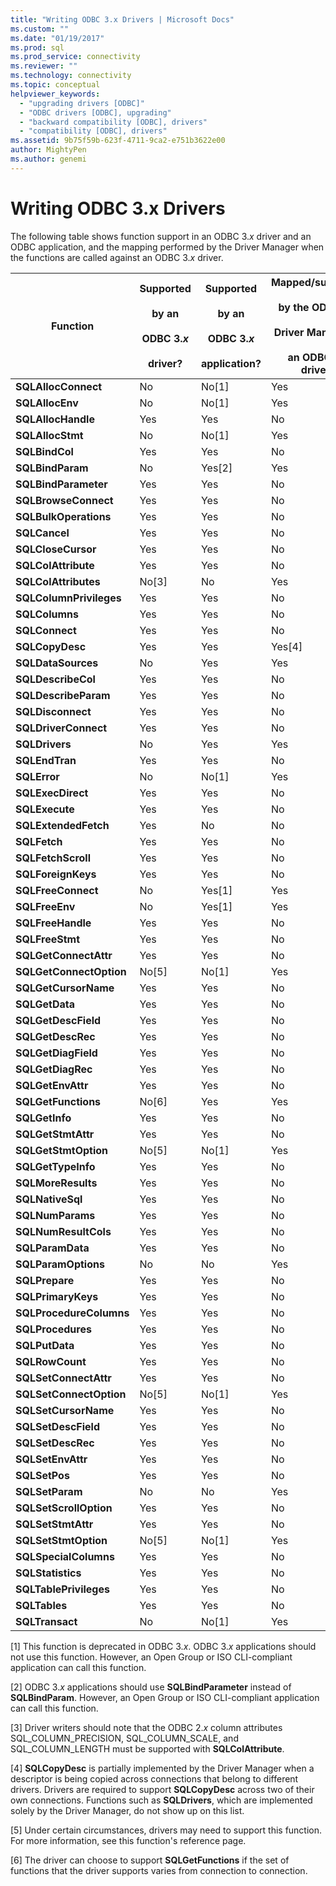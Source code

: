 ```yaml
---
title: "Writing ODBC 3.x Drivers | Microsoft Docs"
ms.custom: ""
ms.date: "01/19/2017"
ms.prod: sql
ms.prod_service: connectivity
ms.reviewer: ""
ms.technology: connectivity
ms.topic: conceptual
helpviewer_keywords: 
  - "upgrading drivers [ODBC]"
  - "ODBC drivers [ODBC], upgrading"
  - "backward compatibility [ODBC], drivers"
  - "compatibility [ODBC], drivers"
ms.assetid: 9b75f59b-623f-4711-9ca2-e751b3622e00
author: MightyPen
ms.author: genemi
---
```

# Writing ODBC 3.x Drivers
The following table shows function support in an ODBC 3.*x* driver and an ODBC application, and the mapping performed by the Driver Manager when the functions are called against an ODBC 3.*x* driver.  
  
|Function|Supported<br /><br /> by an<br /><br /> ODBC 3.*x*<br /><br /> driver?|Supported<br /><br /> by an<br /><br /> ODBC 3.*x*<br /><br /> application?|Mapped/supported<br /><br /> by the ODBC 3.*x*<br /><br /> Driver Manager to<br /><br /> an ODBC 3.*x* driver?|  
|--------------|----------------------------------------------------|---------------------------------------------------------|---------------------------------------------------------------------------------------------|  
|**SQLAllocConnect**|No|No[1]|Yes|  
|**SQLAllocEnv**|No|No[1]|Yes|  
|**SQLAllocHandle**|Yes|Yes|No|  
|**SQLAllocStmt**|No|No[1]|Yes|  
|**SQLBindCol**|Yes|Yes|No|  
|**SQLBindParam**|No|Yes[2]|Yes|  
|**SQLBindParameter**|Yes|Yes|No|  
|**SQLBrowseConnect**|Yes|Yes|No|  
|**SQLBulkOperations**|Yes|Yes|No|  
|**SQLCancel**|Yes|Yes|No|  
|**SQLCloseCursor**|Yes|Yes|No|  
|**SQLColAttribute**|Yes|Yes|No|  
|**SQLColAttributes**|No[3]|No|Yes|  
|**SQLColumnPrivileges**|Yes|Yes|No|  
|**SQLColumns**|Yes|Yes|No|  
|**SQLConnect**|Yes|Yes|No|  
|**SQLCopyDesc**|Yes|Yes|Yes[4]|  
|**SQLDataSources**|No|Yes|Yes|  
|**SQLDescribeCol**|Yes|Yes|No|  
|**SQLDescribeParam**|Yes|Yes|No|  
|**SQLDisconnect**|Yes|Yes|No|  
|**SQLDriverConnect**|Yes|Yes|No|  
|**SQLDrivers**|No|Yes|Yes|  
|**SQLEndTran**|Yes|Yes|No|  
|**SQLError**|No|No[1]|Yes|  
|**SQLExecDirect**|Yes|Yes|No|  
|**SQLExecute**|Yes|Yes|No|  
|**SQLExtendedFetch**|Yes|No|No|  
|**SQLFetch**|Yes|Yes|No|  
|**SQLFetchScroll**|Yes|Yes|No|  
|**SQLForeignKeys**|Yes|Yes|No|  
|**SQLFreeConnect**|No|Yes[1]|Yes|  
|**SQLFreeEnv**|No|Yes[1]|Yes|  
|**SQLFreeHandle**|Yes|Yes|No|  
|**SQLFreeStmt**|Yes|Yes|No|  
|**SQLGetConnectAttr**|Yes|Yes|No|  
|**SQLGetConnectOption**|No[5]|No[1]|Yes|  
|**SQLGetCursorName**|Yes|Yes|No|  
|**SQLGetData**|Yes|Yes|No|  
|**SQLGetDescField**|Yes|Yes|No|  
|**SQLGetDescRec**|Yes|Yes|No|  
|**SQLGetDiagField**|Yes|Yes|No|  
|**SQLGetDiagRec**|Yes|Yes|No|  
|**SQLGetEnvAttr**|Yes|Yes|No|  
|**SQLGetFunctions**|No[6]|Yes|Yes|  
|**SQLGetInfo**|Yes|Yes|No|  
|**SQLGetStmtAttr**|Yes|Yes|No|  
|**SQLGetStmtOption**|No[5]|No[1]|Yes|  
|**SQLGetTypeInfo**|Yes|Yes|No|  
|**SQLMoreResults**|Yes|Yes|No|  
|**SQLNativeSql**|Yes|Yes|No|  
|**SQLNumParams**|Yes|Yes|No|  
|**SQLNumResultCols**|Yes|Yes|No|  
|**SQLParamData**|Yes|Yes|No|  
|**SQLParamOptions**|No|No|Yes|  
|**SQLPrepare**|Yes|Yes|No|  
|**SQLPrimaryKeys**|Yes|Yes|No|  
|**SQLProcedureColumns**|Yes|Yes|No|  
|**SQLProcedures**|Yes|Yes|No|  
|**SQLPutData**|Yes|Yes|No|  
|**SQLRowCount**|Yes|Yes|No|  
|**SQLSetConnectAttr**|Yes|Yes|No|  
|**SQLSetConnectOption**|No[5]|No[1]|Yes|  
|**SQLSetCursorName**|Yes|Yes|No|  
|**SQLSetDescField**|Yes|Yes|No|  
|**SQLSetDescRec**|Yes|Yes|No|  
|**SQLSetEnvAttr**|Yes|Yes|No|  
|**SQLSetPos**|Yes|Yes|No|  
|**SQLSetParam**|No|No|Yes|  
|**SQLSetScrollOption**|Yes|Yes|No|  
|**SQLSetStmtAttr**|Yes|Yes|No|  
|**SQLSetStmtOption**|No[5]|No[1]|Yes|  
|**SQLSpecialColumns**|Yes|Yes|No|  
|**SQLStatistics**|Yes|Yes|No|  
|**SQLTablePrivileges**|Yes|Yes|No|  
|**SQLTables**|Yes|Yes|No|  
|**SQLTransact**|No|No[1]|Yes|  
  
 [1]   This function is deprecated in ODBC 3.*x*. ODBC 3.*x* applications should not use this function. However, an Open Group or ISO CLI-compliant application can call this function.  
  
 [2]   ODBC 3.*x* applications should use **SQLBindParameter** instead of **SQLBindParam**. However, an Open Group or ISO CLI-compliant application can call this function.  
  
 [3]   Driver writers should note that the ODBC 2.*x* column attributes SQL_COLUMN_PRECISION, SQL_COLUMN_SCALE, and SQL_COLUMN_LENGTH must be supported with **SQLColAttribute**.  
  
 [4]   **SQLCopyDesc** is partially implemented by the Driver Manager when a descriptor is being copied across connections that belong to different drivers. Drivers are required to support **SQLCopyDesc** across two of their own connections. Functions such as **SQLDrivers**, which are implemented solely by the Driver Manager, do not show up on this list.  
  
 [5]   Under certain circumstances, drivers may need to support this function. For more information, see this function's reference page.  
  
 [6]   The driver can choose to support **SQLGetFunctions** if the set of functions that the driver supports varies from connection to connection.

